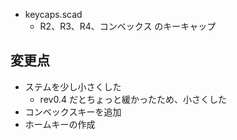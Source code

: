 * keycaps.scad
  * R2、R3、R4、コンベックス のキーキャップ


## 変更点

* ステムを少し小さくした
  * rev0.4 だとちょっと緩かったため、小さくした
* コンベックスキーを追加
* ホームキーの作成
